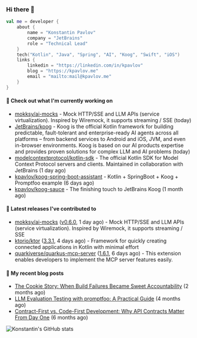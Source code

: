 
### Hi there 👋

```kotlin
val me = developer {
    about {
        name = "Konstantin Pavlov"
        company = "JetBrains"
        role = "Technical Lead"
    }
    tech("Kotlin", "Java", "Spring", "AI", "Koog", "Swift", "iOS")
    links {
        linkedin = "https://linkedin.com/in/kpavlov"
        blog = "https://kpavlov.me"
        email = "mailto:mail@kpavlov.me"
    }
}
```

#### 👷 Check out what I'm currently working on

- [mokksy/ai-mocks](https://github.com/mokksy/ai-mocks) - Mock HTTP/SSE and LLM APIs (service virtualization). Inspired by Wiremock, it supports streaming / SSE (today)
- [JetBrains/koog](https://github.com/JetBrains/koog) - Koog is the official Kotlin framework for building predictable, fault-tolerant and enterprise-ready AI agents across all platforms – from backend services to Android and iOS, JVM, and even in-browser environments. Koog is based on our AI products expertise and provides proven solutions for complex LLM and AI problems (today)
- [modelcontextprotocol/kotlin-sdk](https://github.com/modelcontextprotocol/kotlin-sdk) - The official Kotlin SDK for Model Context Protocol servers and clients. Maintained in collaboration with JetBrains (1 day ago)
- [kpavlov/koog-spring-boot-assistant](https://github.com/kpavlov/koog-spring-boot-assistant) - Kotlin &#43; SpringBoot &#43; Koog &#43; Promptfoo example (6 days ago)
- [kpavlov/koog-sauce](https://github.com/kpavlov/koog-sauce) - The finishing touch to JetBrains Koog (1 month ago)

#### 🔭 Latest releases I've contributed to

- [mokksy/ai-mocks](https://github.com/mokksy/ai-mocks) ([v0.6.0](https://github.com/mokksy/ai-mocks/releases/tag/v0.6.0), 1 day ago) - Mock HTTP/SSE and LLM APIs (service virtualization). Inspired by Wiremock, it supports streaming / SSE
- [ktorio/ktor](https://github.com/ktorio/ktor) ([3.3.1](https://github.com/ktorio/ktor/releases/tag/3.3.1), 4 days ago) - Framework for quickly creating connected applications in Kotlin with minimal effort
- [quarkiverse/quarkus-mcp-server](https://github.com/quarkiverse/quarkus-mcp-server) ([1.6.1](https://github.com/quarkiverse/quarkus-mcp-server/releases/tag/1.6.1), 6 days ago) - This extension enables developers to implement the MCP server features easily.

#### 📜 My recent blog posts

- [The Cookie Story: When Build Failures Became Sweet Accountability](https://kpavlov.me/blog/the-cookie-story/) (2 months ago)
- [LLM Evaluation Testing with promptfoo: A Practical Guide](https://kpavlov.me/blog/llm-evaluation-testing-with-promptfoo-a-practical-guide/) (4 months ago)
- [Contract-First vs. Code-First Development: Why API Contracts Matter From Day One](https://kpavlov.me/blog/contract-first-vs-contract-last/) (6 months ago)

![Konstantin's GitHub stats](https://github-readme-stats.vercel.app/api?username=kpavlov&show_icons=true&include_all_commits=true)
